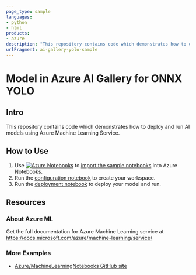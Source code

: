 ```yaml
---
page_type: sample
languages:
- python
- html
products:
- azure
description: "This repository contains code which demonstrates how to deploy and run AI models using Azure Machine Learning Service."
urlFragment: ai-gallery-yolo-sample
---
```


# Model in Azure AI Gallery for ONNX YOLO

## Intro
This repository contains code which demonstrates how to deploy and run AI models using Azure Machine Learning Service.

## How to Use
1. Use [![Azure Notebooks](https://notebooks.azure.com/launch.png)](https://notebooks.azure.com/import/gh/Azure-Samples/ai_gallery_yolo_test) to [import the sample notebooks](https://notebooks.azure.com/import/gh/Azure-Samples/ai_gallery_yolo_test) into Azure Notebooks.
2. Run the [configuration notebook](src/configuration.ipynb) to create your workspace. 
3. Run the [deployment notebook](src/deploy-onnx-yolo-model.ipynb) to deploy your model and run.

## Resources


### About Azure ML
Get the full documentation for Azure Machine Learning service at https://docs.microsoft.com/azure/machine-learning/service/

### More Examples
 * [Azure/MachineLearningNotebooks GitHub site](https://github.com/Azure/MachineLearningNotebooks)
